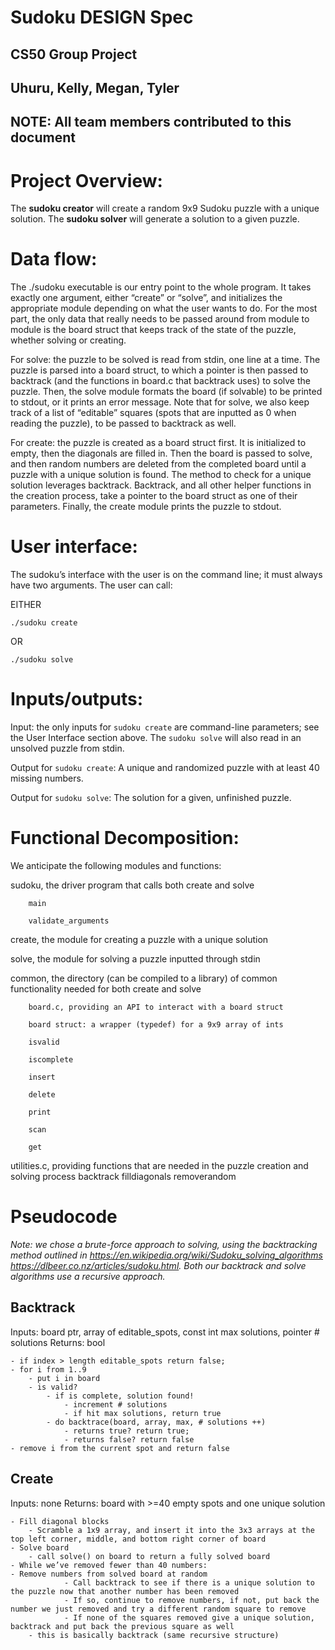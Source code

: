 # Sudoku DESIGN Spec
## CS50 Group Project 
## Uhuru, Kelly, Megan, Tyler
## NOTE: All team members contributed to this document

# Project Overview:
The **sudoku creator** will create a random 9x9 Sudoku puzzle with a unique solution. The **sudoku solver** will generate a solution to a given puzzle. 

# Data flow:
The ./sudoku executable is our entry point to the whole program. It takes exactly one argument, either “create” or “solve”, and initializes the appropriate module depending on what the user wants to do. For the most part, the only data that really needs to be passed around from module to module is the board struct that keeps track of the state of the puzzle, whether solving or creating. 

For solve: the puzzle to be solved is read from stdin, one line at a time. The puzzle is parsed into a board struct, to which a pointer is then passed to backtrack (and the functions in board.c that backtrack uses) to solve the puzzle. Then, the solve module formats the board (if solvable) to be printed to stdout, or it prints an error message. Note that for solve, we also keep track of a list of “editable” squares (spots that are inputted as 0 when reading the puzzle), to be passed to backtrack as well. 

For create: the puzzle is created as a board struct first. It is initialized to empty, then the diagonals are filled in. Then the board is passed to solve, and then random numbers are deleted from the completed board until a puzzle with a unique solution is found. The method to check for a unique solution leverages backtrack. Backtrack, and all other helper functions in the creation process, take a pointer to the board struct as one of their parameters. Finally, the create module prints the puzzle to stdout. 

# User interface: 
The sudoku’s interface with the user is on the command line; it must always have two arguments. The user can call:

EITHER
```
./sudoku create
```

OR
```
./sudoku solve
```

# Inputs/outputs:
Input: the only inputs for `sudoku create` are command-line parameters; see the User Interface section above. The `sudoku solve` will also read in an unsolved puzzle from stdin.

Output for `sudoku create`: A unique and randomized puzzle with at least 40 missing numbers.

Output for `sudoku solve`: The solution for a given, unfinished puzzle.


# Functional Decomposition:
We anticipate the following modules and functions: 

sudoku, the driver program that calls both create and solve 

	    main

	    validate_arguments 

create, the module for creating a puzzle with a unique solution

solve, the module for solving a puzzle inputted through stdin

common, the directory (can be compiled to a library) of common functionality needed for both create and solve 

	    board.c, providing an API to interact with a board struct  

	    board struct: a wrapper (typedef) for a 9x9 array of ints 

	    isvalid 

		iscomplete 

		insert

		delete

		print

		scan 

		get

utilities.c, providing functions that are needed in the puzzle creation and solving process
	backtrack
	filldiagonals
	removerandom

# Pseudocode
*Note: we chose a brute-force approach to solving, using the backtracking method outlined in https://en.wikipedia.org/wiki/Sudoku_solving_algorithms 
https://dlbeer.co.nz/articles/sudoku.html. Both our backtrack and solve algorithms use a recursive approach.*

## Backtrack
Inputs: board ptr, array of editable_spots, const int max solutions, pointer # solutions
Returns: bool

	- if index > length editable_spots return false;
	- for i from 1..9
		- put i in board 
		- is valid? 
			- if is complete, solution found! 
				- increment # solutions
				- if hit max solutions, return true
			- do backtrace(board, array, max, # solutions ++)
				- returns true? return true;
				- returns false? return false
	- remove i from the current spot and return false 



## Create
Inputs: none
Returns: board with >=40 empty spots and one unique solution

	- Fill diagonal blocks
		- Scramble a 1x9 array, and insert it into the 3x3 arrays at the top left corner, middle, and bottom right corner of board
	- Solve board
		- call solve() on board to return a fully solved board
	- While we’ve removed fewer than 40 numbers: 
	- Remove numbers from solved board at random 
	            - Call backtrack to see if there is a unique solution to the puzzle now that another number has been removed
	            - If so, continue to remove numbers, if not, put back the number we just removed and try a different random square to remove 
	            - If none of the squares removed give a unique solution, backtrack and put back the previous square as well 
		- this is basically backtrack (same recursive structure)
















